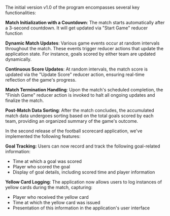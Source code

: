 The initial version v1.0 of the program encompasses several key functionalities:

**Match Initialization with a Countdown**: The match starts automatically after a 3-second countdown. It will get updated via "Start Game"  reducer function

**Dynamic Match Updates**: Various game events occur at random intervals throughout the match. These events trigger reducer actions that update the application state.
For instance, goals scored by either team are updated dynamically.

**Continuous Score Updates**: At random intervals, the match score is updated via the "Update Score" reducer action, ensuring real-time reflection of the game's progress.

**Match Termination Handling**: Upon the match's scheduled completion, the "Finish Game" reducer action is invoked to halt all ongoing updates and finalize the match.

**Post-Match Data Sorting**: After the match concludes, the accumulated match data undergoes sorting based on the total goals scored by each team, providing an organized summary of the game's outcome.


In the second release of the football scorecard application, we've implemented the following features:

**Goal Tracking:** Users can now record and track the following goal-related information:

* Time at which a goal was scored
* Player who scored the goal
* Display of goal details, including scored time and player information

**Yellow Card Logging**: The application now allows users to log instances of yellow cards during the match, capturing:

* Player who received the yellow card
* Time at which the yellow card was issued
* Presentation of this information in the application's user interface